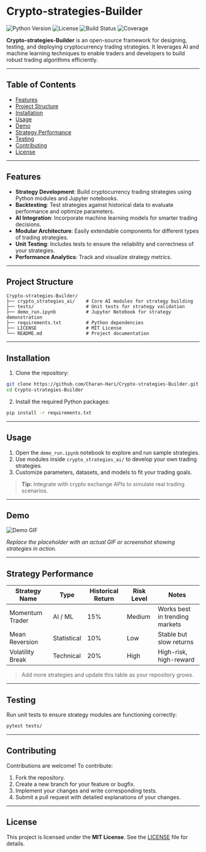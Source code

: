 # Crypto-strategies-Builder

![Python Version](https://img.shields.io/badge/python-3.10+-blue)
![License](https://img.shields.io/badge/license-MIT-green)
![Build Status](https://img.shields.io/badge/build-passing-brightgreen)
![Coverage](https://img.shields.io/badge/coverage-90%25-yellow)

**Crypto-strategies-Builder** is an open-source framework for designing, testing, and deploying cryptocurrency trading strategies. It leverages AI and machine learning techniques to enable traders and developers to build robust trading algorithms efficiently.

---

## Table of Contents

- [Features](#features)  
- [Project Structure](#project-structure)  
- [Installation](#installation)  
- [Usage](#usage)  
- [Demo](#demo)  
- [Strategy Performance](#strategy-performance)  
- [Testing](#testing)  
- [Contributing](#contributing)  
- [License](#license)  

---

## Features

- **Strategy Development**: Build cryptocurrency trading strategies using Python modules and Jupyter notebooks.  
- **Backtesting**: Test strategies against historical data to evaluate performance and optimize parameters.  
- **AI Integration**: Incorporate machine learning models for smarter trading decisions.  
- **Modular Architecture**: Easily extendable components for different types of trading strategies.  
- **Unit Testing**: Includes tests to ensure the reliability and correctness of your strategies.  
- **Performance Analytics**: Track and visualize strategy metrics.  

---

## Project Structure

```
Crypto-strategies-Builder/
├── crypto_strategies_ai/    # Core AI modules for strategy building
├── tests/                   # Unit tests for strategy validation
├── demo_run.ipynb           # Jupyter Notebook for strategy demonstration
├── requirements.txt         # Python dependencies
├── LICENSE                  # MIT License
└── README.md                # Project documentation
```

---

## Installation

1. Clone the repository:

```bash
git clone https://github.com/Charan-Hari/Crypto-strategies-Builder.git
cd Crypto-strategies-Builder
```

2. Install the required Python packages:

```bash
pip install -r requirements.txt
```

---

## Usage

1. Open the `demo_run.ipynb` notebook to explore and run sample strategies.  
2. Use modules inside `crypto_strategies_ai/` to develop your own trading strategies.  
3. Customize parameters, datasets, and models to fit your trading goals.  

> **Tip:** Integrate with crypto exchange APIs to simulate real trading scenarios.

---

## Demo

![Demo GIF](https://via.placeholder.com/600x300?text=Demo+Placeholder)

*Replace the placeholder with an actual GIF or screenshot showing strategies in action.*

---

## Strategy Performance

| Strategy Name     | Type           | Historical Return | Risk Level | Notes |
|------------------|----------------|-----------------|------------|-------|
| Momentum Trader   | AI / ML        | 15%             | Medium     | Works best in trending markets |
| Mean Reversion    | Statistical    | 10%             | Low        | Stable but slow returns       |
| Volatility Break  | Technical      | 20%             | High       | High-risk, high-reward       |

> Add more strategies and update this table as your repository grows.

---

## Testing

Run unit tests to ensure strategy modules are functioning correctly:

```bash
pytest tests/
```

---

## Contributing

Contributions are welcome! To contribute:

1. Fork the repository.  
2. Create a new branch for your feature or bugfix.  
3. Implement your changes and write corresponding tests.  
4. Submit a pull request with detailed explanations of your changes.  

---

## License

This project is licensed under the **MIT License**. See the [LICENSE](LICENSE) file for details.
